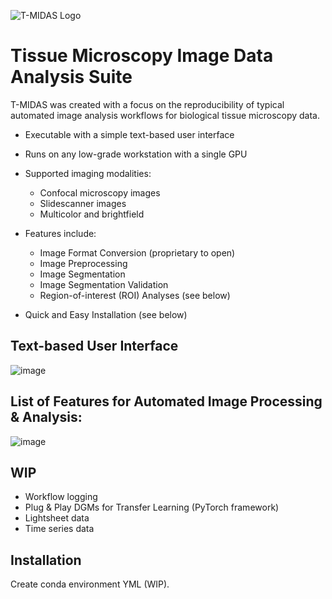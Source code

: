 ![T-MIDAS Logo](https://github.com/MercaderLabAnatomy/T-MIDAS/assets/99955854/aada2d33-f5f7-4395-bf36-c0466b304d0d) 
# Tissue Microscopy Image Data Analysis Suite


T-MIDAS was created with a focus on the reproducibility of typical automated image analysis workflows for biological tissue microscopy data. 
- Executable with a simple text-based user interface
- Runs on any low-grade workstation with a single GPU
  
- Supported imaging modalities:
  - Confocal microscopy images
  - Slidescanner images
  - Multicolor and brightfield
    
- Features include:
  - Image Format Conversion (proprietary to open)
  - Image Preprocessing
  - Image Segmentation
  - Image Segmentation Validation
  - Region-of-interest (ROI) Analyses (see below)
    
- Quick and Easy Installation (see below)

## Text-based User Interface
![image](https://github.com/MercaderLabAnatomy/T-MIDAS/assets/99955854/f507d524-c991-4c04-b4d8-4e497de50f83)

## List of Features for Automated Image Processing & Analysis:

![image](https://github.com/MercaderLabAnatomy/T-MIDAS/assets/99955854/2211c7c5-81b3-4938-8940-b0edee6a710e)

## WIP
- Workflow logging
- Plug & Play DGMs for Transfer Learning (PyTorch framework)
- Lightsheet data
- Time series data

## Installation

Create conda environment YML (WIP).

